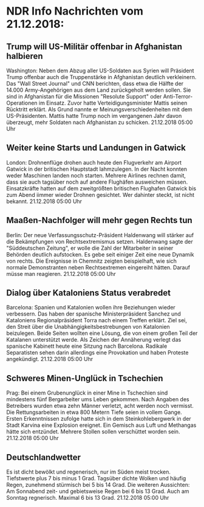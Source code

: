 # NDR Info Nachrichten vom 21.12.2018:


## Trump will US-Militär offenbar in Afghanistan halbieren
Washington: Neben dem Abzug aller US-Soldaten aus Syrien will Präsident Trump offenbar auch die Truppenstärke in Afghanistan deutlich verkleinern. Das "Wall Street Journal" und CNN berichten, dass etwa die Hälfte der 14.000 Army-Angehörigen aus dem Land zurückgeholt werden sollen. Sie sind in Afghanistan für die Missionen "Resolute Support" oder Anti-Terror-Operationen im Einsatz. Zuvor hatte Verteidigungsminister Mattis seinen Rücktritt erklärt. Als Grund nannte er Meinungsverschiedenheiten mit dem US-Präsidenten. Mattis hatte Trump noch im vergangenen Jahr davon überzeugt, mehr Soldaten nach Afghanistan zu schicken. 21.12.2018 05:00 Uhr 

## Weiter keine Starts und Landungen in Gatwick
London: Drohnenflüge drohen auch heute den Flugverkehr am Airport Gatwick in der britischen Hauptstadt lahmzulegen. In der Nacht konnten weder Maschinen landen noch starten. Mehrere Airlines rechnen damit, dass sie auch tagsüber noch auf andere Flughäfen ausweichen müssen. Einsatzkräfte hatten auf dem zweitgrößten britischen Flughafen Gatwick bis zum Abend iimmer wieder Drohnen gesichtet. Wer dahinter steckt, ist nicht bekannt. 21.12.2018 05:00 Uhr 

## Maaßen-Nachfolger will mehr gegen Rechts tun
Berlin: Der neue Verfassungsschutz-Präsident Haldenwang will stärker auf die Bekämpfungen von Rechtsextremismus setzen. Haldenwang sagte der "Süddeutschen Zeitung", er wolle die Zahl der Mitarbeiter in seiner Behörden deutlich aufstocken. Es gebe seit einiger Zeit eine neue Dynamik von rechts. Die Ereignisse in Chemnitz zeigten beispielhaft, wie sich normale Demonstranten neben Rechtsextremen eingereiht hätten. Darauf müsse man reagieren. 21.12.2018 05:00 Uhr 

## Dialog über Kataloniens Status verabredet
Barcelona: Spanien und Katalonien wollen ihre Beziehungen wieder verbessern. Das haben der spanische Ministerpräsident Sanchez und Kataloniens Regionalpräsident Torra nach einem Treffen erklärt. Ziel sei, den Streit über die Unabhängigkeitsbestrebungen von Katalonien beizulegen. Beide Seiten wollten eine Lösung, die von einem großen Teil der Katalanen unterstützt werde. Als Zeichen der Annäherung verlegt das spanische Kabinett heute eine Sitzung nach Barcelona. Radikale Separatisten sehen darin allerdings eine Provokation und haben Proteste angekündigt. 21.12.2018 05:00 Uhr 

## Schweres Minen-Unglück in Tschechien
Prag: Bei einem Grubenunglück in einer Mine in Tschechien sind mindestens fünf Bergarbeiter ums Leben gekommen. Nach Angaben des Betreibers wurden etwa zehn Männer verletzt, acht werden noch vermisst. Die Rettungsarbeiten in etwa 800 Metern Tiefe seien in vollem Gange. Ersten Erkenntnissen zufolge hatte sich in dem Steinkohlebergwerk in der Stadt Karvina eine Explosion ereignet. Ein Gemisch aus Luft und Methangas hätte sich entzündet. Mehrere Stollen sollen verschüttet worden sein. 21.12.2018 05:00 Uhr 

## Deutschlandwetter
Es ist dicht bewölkt und regenerisch, nur im Süden meist trocken. Tiefstwerte plus 7 bis minus 1 Grad. Tagsüber dichte Wolken und häufig Regen, zunehmend stürmisch bei 5 bis 14 Grad. Die weiteren Aussichten: Am Sonnabend zeit- und gebietsweise Regen bei 6 bis 13 Grad. Auch am Sonntag regnerisch. Maximal 6 bis 13 Grad. 21.12.2018 05:00 Uhr 

